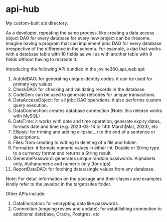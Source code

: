 # api-hub
My custom-built api directory.

As a developer, repeating the same process, like creating a data access object DAO for every database for every new project can be tiresome. Imagine having a program that can implement jdbc DAO for every database irrespective of the difference in the schema. For example, a dao that works with a database table with 10 fields as well as with another table with 8 fields without having to recreate it.

 Introducing the following API bundled in the jovine360_api_web api:
 1. AutoIdDAO: for generating unique identity codes. it can be used for primary key values
 2. CheckDAO: for checking and validating records in the database.
 3. CodeGen: can be used to generate refcodes for unique transactions.
 4. DataAccessObject: for all jdbc DAO operations. it also performs custom query execution.
 5. DataConnection: creates database connection (Note: this release works with MySQL)
 6. DateTime: it works with date and time operation, generate expiry dates, formats date and time (e.g. 2023-03-14 to 14th March|Mar, 2023), etc
 7. Ellipsis: for triming and adding ellipsis(...) to the end of a sentence or descriptions.
 8. Files: from creating to writing to deleting of a file and folder.
 9. Formatter: it formats numeric values in either int, Double or String type to a currency format and returns a String result.
 10. GeneratePassword: generates unique random passwords. Alphabets only, Alphanumeric and numeric only (for otps)
 11. ReportDataDAO: for fetching datas/single values from any database.

Note: For detail information on the package and their clasess and examples kindly refer to the javadoc in the target/sites folder.

Other APIs include:
1. DataEncription: for encrypting data like passwords.
2. Connection (ongoing review and update): for establishing connection to additional database, Oracle, Postgres, etc
